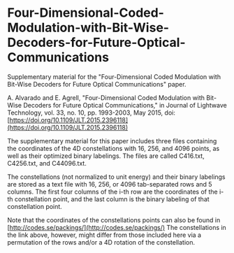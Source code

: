 # Four-Dimensional-Coded-Modulation-with-Bit-Wise-Decoders-for-Future-Optical-Communications
Supplementary material for the "Four-Dimensional Coded Modulation with Bit-Wise Decoders for Future Optical Communications" paper.

A. Alvarado and E. Agrell, "Four-Dimensional Coded Modulation with Bit-Wise Decoders for Future Optical Communications," in Journal of Lightwave Technology, vol. 33, no. 10, pp. 1993-2003, May 2015, doi: [https://doi.org/10.1109/JLT.2015.2396118](https://doi.org/10.1109/JLT.2015.2396118)

The supplementary material for this paper includes three files containing the coordinates of the 4D constellations with 16, 256, and 4096 points, as well as their optimized binary labelings. The files are called C416.txt, C4256.txt, and C44096.txt.

The constellations (not normalized to unit energy) and their binary labelings are stored as a text file with 16, 256, or 4096 tab-separated rows and 5 columns. The first four columns of the i-th row are the coordinates of the i-th constellation point, and the last column is the binary labeling of that constellation point.

Note that the coordinates of the constellations points can also be found in [http://codes.se/packings/](http://codes.se/packings/)
The constellations in the link above, however, might differ from those included here via a permutation of the rows and/or a 4D rotation of the constellation.
